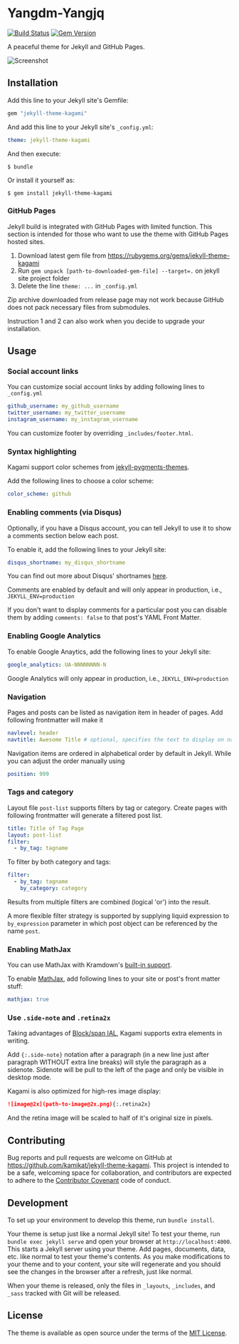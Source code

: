 # Yangdm-Yangjq

[![Build Status](https://travis-ci.org/kamikat/jekyll-theme-kagami.svg?branch=master)](https://travis-ci.org/kamikat/jekyll-theme-kagami)
[![Gem Version](https://badge.fury.io/rb/jekyll-theme-kagami.svg)](https://badge.fury.io/rb/jekyll-theme-kagami)

A peaceful theme for Jekyll and GitHub Pages.

![Screenshot](https://s2.banana.moe/docs/kagami-preview@2x.png)

## Installation

Add this line to your Jekyll site's Gemfile:

```ruby
gem "jekyll-theme-kagami"
```

And add this line to your Jekyll site's `_config.yml`:

```yaml
theme: jekyll-theme-kagami
```

And then execute:

    $ bundle

Or install it yourself as:

    $ gem install jekyll-theme-kagami

### GitHub Pages

Jekyll build is integrated with GitHub Pages with limited function. This section is intended for those who
want to use the theme with GitHub Pages hosted sites.

1. Download latest gem file from https://rubygems.org/gems/jekyll-theme-kagami
2. Run `gem unpack [path-to-downloaded-gem-file] --target=.` on jekyll site project folder
3. Delete the line `theme: ...` in `_config.yml`

Zip archive downloaded from release page may not work because GitHub does not pack necessary files from submodules.

Instruction 1 and 2 can also work when you decide to upgrade your installation.

## Usage

### Social account links

You can customize social account links by adding following lines to `_config.yml`

```yaml
github_username: my_github_username
twitter_username: my_twitter_username
instagram_username: my_instagram_username
```

You can customize footer by overriding `_includes/footer.html`.

### Syntax highlighting

Kagami support color schemes from [jekyll-pygments-themes](https://github.com/jwarby/jekyll-pygments-themes).

Add the following lines to choose a color scheme:

```yaml
color_scheme: github
```

### Enabling comments (via Disqus)

Optionally, if you have a Disqus account, you can tell Jekyll to use it to show a comments section below each post.

To enable it, add the following lines to your Jekyll site:

```yaml
disqus_shortname: my_disqus_shortname
```

You can find out more about Disqus' shortnames [here](https://help.disqus.com/customer/portal/articles/466208).

Comments are enabled by default and will only appear in production, i.e., `JEKYLL_ENV=production`

If you don't want to display comments for a particular post you can disable them by adding `comments: false` to that post's YAML Front Matter.

### Enabling Google Analytics

To enable Google Anaytics, add the following lines to your Jekyll site:

```yaml
google_analytics: UA-NNNNNNNN-N
```

Google Analytics will only appear in production, i.e., `JEKYLL_ENV=production`

### Navigation

Pages and posts can be listed as navigation item in header of pages. Add following frontmatter will make it

```yaml
navlevel: header
navtitle: Awesome Title # optional, specifies the text to display on navigation item
```

Navigation items are ordered in alphabetical order by default in Jekyll. While you can adjust the order manually using

```yaml
position: 999
```

### Tags and category

Layout file `post-list` supports filters by tag or category. Create pages with following frontmatter will generate a filtered post list.

```yaml
title: Title of Tag Page
layout: post-list
filter:
  - by_tag: tagname
```

To filter by both category and tags:

```yaml
filter:
  - by_tag: tagname
    by_category: category
```

Results from multiple filters are combined (logical 'or') into the result.

A more flexible filter strategy is supported by supplying liquid expression to `by_expression` parameter in which post object can be referenced by the name `post`.

### Enabling MathJax

You can use MathJax with Kramdown's [built-in support](https://kramdown.gettalong.org/syntax.html#math-blocks).

To enable [MathJax](https://www.mathjax.org/), add following lines to your site
or post's front matter stuff:

```yaml
mathjax: true
```

### Use `.side-note` and `.retina2x`

Taking advantages of [Block/span IAL](https://kramdown.gettalong.org/syntax.html#block-ials),
Kagami supports extra elements in writing.

Add `{:.side-note}` notation after a paragraph (in a new line just after paragraph WITHOUT extra line breaks)
will style the paragraph as a sidenote. Sidenote will be pull to the left of
the page and only be visible in desktop mode.

Kagami is also optimized for high-res image display:

```markdown
![image@2x](path-to-image@2x.png){:.retina2x}
```

And the retina image will be scaled to half of it's original size in pixels.

## Contributing

Bug reports and pull requests are welcome on GitHub at <https://github.com/kamikat/jekyll-theme-kagami>. This project is intended to be a safe, welcoming space for collaboration, and contributors are expected to adhere to the [Contributor Covenant](http://contributor-covenant.org) code of conduct.

## Development

To set up your environment to develop this theme, run `bundle install`.

Your theme is setup just like a normal Jekyll site! To test your theme, run `bundle exec jekyll serve` and open your browser at `http://localhost:4000`. This starts a Jekyll server using your theme. Add pages, documents, data, etc. like normal to test your theme's contents. As you make modifications to your theme and to your content, your site will regenerate and you should see the changes in the browser after a refresh, just like normal.

When your theme is released, only the files in `_layouts`, `_includes`, and `_sass` tracked with Git will be released.

## License

The theme is available as open source under the terms of the [MIT License](http://opensource.org/licenses/MIT).

